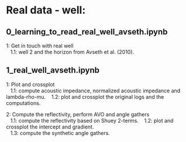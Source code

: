 # Real data - well:

## 0_learning_to_read_real_well_avseth.ipynb

  1: Get in touch with real well\
  &nbsp;&nbsp;&nbsp;1.1: well 2 and the horizon from Avseth et al. (2010).
  
## 1_real_well_avseth.ipynb

  1: Plot and crossplot\
  &nbsp;&nbsp;&nbsp;1.1: compute acoustic impedance, normalized acoustic impedance and lambda-rho-mu.
  &nbsp;&nbsp;&nbsp;1.2: plot and crossplot the original logs and the computations.  
  
  2: Compute the reflectivity, perform AVO and angle gathers\
  &nbsp;&nbsp;&nbsp;1.1: compute the reflectivity based on Shuey 2-terms.
  &nbsp;&nbsp;&nbsp;1.2: plot and crossplot the intercept and gradient.    
  &nbsp;&nbsp;&nbsp;1.3: compute the synthetic angle gathers.  

